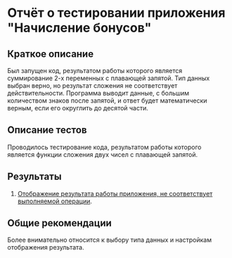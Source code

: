 # Отчёт о тестировании приложения "Начисление бонусов"

## Краткое описание

Был запущен код, результатом работы которого является суммирование 2-х переменных с плавающей запятой. Тип данных выбран  верно, но результат сложения не соответствует действительности. Программа выводит данные, с  большим количеством знаков после запятой, и ответ будет математически верным, если его округлить до десятой части.


## Описание тестов

Проводилось тестирование кода, результатом работы которого является функции сложения двух чисел с плавающей запятой.

## Результаты


1. [Отображение результата работы приложения, не соответствует выполняемой операции](https://github.com/Natalya-Zavodnay/hw2-task-2/issues/1).

## Общие рекомендации

Более внимательно относится к выбору типа данных и настройкам отображения результата.